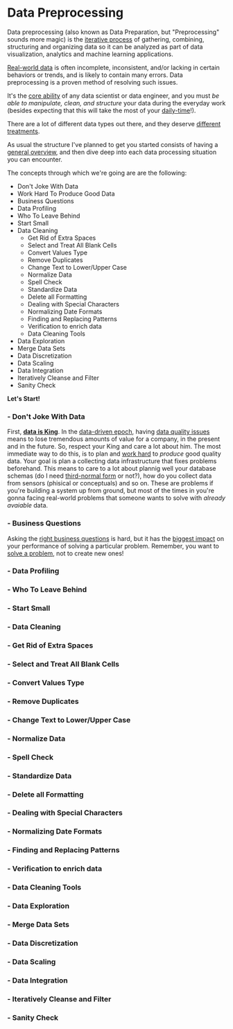# Data Preprocessing

Data preprocessing (also known as Data Preparation, but "Preprocessing" sounds more magic) is the [iterative process](http://www.jsoftware.us/vol12/306-JSW15277.pdf) of gathering, combining, structuring and organizing data so it can be analyzed as part of data visualization, analytics and machine learning applications.

[Real-world data](https://www.quanticate.com/blog/real-world-data-analysis-in-clinical-trials) is often incomplete, inconsistent, and/or lacking in certain behaviors or trends, and is likely to contain many errors. Data preprocessing is a proven method of resolving such issues.

It's the [core ability](https://blogs.sas.com/content/hiddeninsights/2017/11/30/analytical-data-preparation-important/) of any data scientist or data engineer, and you must _be able to manipulate, clean, and structure_ your data during the everyday work (besides expecting that this will take the most of your [daily-time](https://www.infoworld.com/article/3228245/the-80-20-data-science-dilemma.html)!).

There are a lot of different data types out there, and they deserve [different treatments](http://blog.appliedinformaticsinc.com/data-mining-challenges-in-data-cleaning/).

As usual the structure I've planned to get you started consists of having a [general overview](https://searchbusinessanalytics.techtarget.com/definition/data-preparation), and then dive deep into each data processing situation you can encounter. 

The concepts through which we're going are are the following:

- Don't Joke With Data
- Work Hard To Produce Good Data
- Business Questions
- Data Profiling
- Who To Leave Behind
- Start Small
- Data Cleaning
  - Get Rid of Extra Spaces
  - Select and Treat All Blank Cells
  - Convert Values Type
  - Remove Duplicates
  - Change Text to Lower/Upper Case
  - Normalize Data
  - Spell Check
  - Standardize Data
  - Delete all Formatting
  - Dealing with Special Characters
  - Normalizing Date Formats
  - Finding and Replacing Patterns
  - Verification to enrich data
  - Data Cleaning Tools
- Data Exploration
- Merge Data Sets
- Data Discretization
- Data Scaling
- Data Integration
- Iteratively Cleanse and Filter
- Sanity Check

**Let's Start!**

### - Don't Joke With Data
First, [**data is King**](https://www.edq.com/glossary/data-quality-importance/). In the [data-driven epoch](https://www.venturi-group.com/qa-with-helen-mannion/), having [data quality issues](https://www.ringlead.com/blog/7-common-data-quality-issues/) means to lose tremendous amounts of value for a company, in the present and in the future. So, respect your King and care a lot about him. The most immediate way to do this, is to plan and [work hard](https://nektardata.com/high-quality-data/) to _produce_ good quality data.
Your goal is plan a collecting data infrastructure that fixes problems beforehand. This means to care to a lot about plannig well your database schemas (do I need [third-normal form](https://social.technet.microsoft.com/Forums/Lync/en-US/7bf4ca30-a1bc-415d-97e6-ce0ac3137b53/normalized-3nf-vs-denormalizedstar-schema-data-warehouse-?forum=sqldatawarehousing) or not?), how do you collect data from sensors (phisical or conceptuals) and so on. These are problems if you're building a system up from ground, but most of the times in  you're gonna facing real-world problems that someone wants to solve with _already avaiable_ data.  

### - Business Questions
Asking the [right business questions](https://www.datapine.com/blog/data-analysis-questions/) is hard, but it has the [biggest impact](https://towardsdatascience.com/start-your-data-exploration-with-questions-2f1d42cff29e) on your performance of solving a particular problem. Remember, you want to [solve a problem](http://www.informit.com/articles/article.aspx?p=2271188&seqNum=2), not to create new ones! 

### - Data Profiling


### - Who To Leave Behind
### - Start Small
### - Data Cleaning
###   - Get Rid of Extra Spaces
###   - Select and Treat All Blank Cells
###   - Convert Values Type
###   - Remove Duplicates
###   - Change Text to Lower/Upper Case
###   - Normalize Data
###   - Spell Check
###   - Standardize Data
###   - Delete all Formatting
###   - Dealing with Special Characters
###   - Normalizing Date Formats
###   - Finding and Replacing Patterns
###   - Verification to enrich data
###   - Data Cleaning Tools
### - Data Exploration
### - Merge Data Sets
### - Data Discretization
### - Data Scaling
### - Data Integration
### - Iteratively Cleanse and Filter
### - Sanity Check




